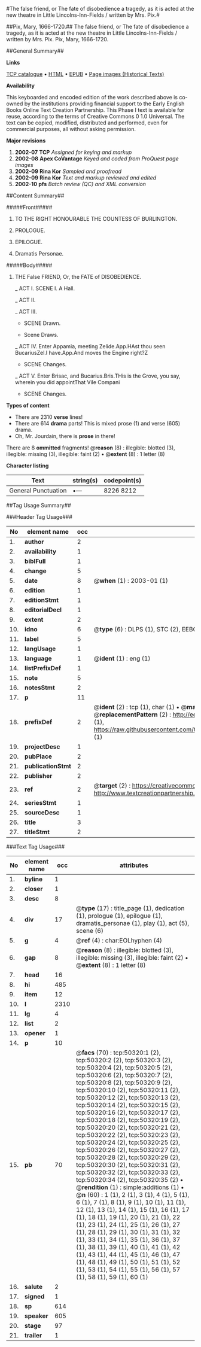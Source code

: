 #The false friend, or The fate of disobedience a tragedy, as it is acted at the new theatre in Little Lincolns-Inn-Fields / written by Mrs. Pix.#

##Pix, Mary, 1666-1720.##
The false friend, or The fate of disobedience a tragedy, as it is acted at the new theatre in Little Lincolns-Inn-Fields / written by Mrs. Pix.
Pix, Mary, 1666-1720.

##General Summary##

**Links**

[TCP catalogue](http://www.ota.ox.ac.uk/tcp/)  • 
[HTML](http://tei.it.ox.ac.uk/tcp/Texts-HTML/free/A54/A54957.html)  • 
[EPUB](http://tei.it.ox.ac.uk/tcp/Texts-EPUB/free/A54/A54957.epub) • 
[Page images (Historical Texts)](https://data.historicaltexts.jisc.ac.uk/view?pubId=eebo-11880816e&pageId=eebo-11880816e-50320-1)

**Availability**

This keyboarded and encoded edition of the
	       work described above is co-owned by the institutions
	       providing financial support to the Early English Books
	       Online Text Creation Partnership. This Phase I text is
	       available for reuse, according to the terms of Creative
	       Commons 0 1.0 Universal. The text can be copied,
	       modified, distributed and performed, even for
	       commercial purposes, all without asking permission.

**Major revisions**

1. __2002-07__ __TCP__ *Assigned for keying and markup*
1. __2002-08__ __Apex CoVantage__ *Keyed and coded from ProQuest page images*
1. __2002-09__ __Rina Kor__ *Sampled and proofread*
1. __2002-09__ __Rina Kor__ *Text and markup reviewed and edited*
1. __2002-10__ __pfs__ *Batch review (QC) and XML conversion*

##Content Summary##

#####Front#####

1. TO THE RIGHT HONOURABLE THE COUNTESS OF BURLINGTON.

1. PROLOGUE.

1. EPILOGUE.

1. Dramatis Personae.

#####Body#####

1. THE False FRIEND, Or, the FATE of DISOBEDIENCE.

    _ ACT I. SCENE I. A Hall.

    _ ACT II.

    _ ACT III.

      * SCENE Drawn.

      * Scene Draws.

    _ ACT IV.
Enter Appamia, meeting Zelide.App.HAst thou seen BucariusZel.I have.App.And moves the Engine right?Z
      * SCENE Changes.

    _ ACT V.
Enter Brisac, and Bucarius.Bris.THis is the Grove, you say, wherein you did appointThat Vile Compani
      * SCENE Changes.

**Types of content**

  * There are 2310 **verse** lines!
  * There are 614 **drama** parts! This is mixed prose (1) and verse (605) drama.
  * Oh, Mr. Jourdain, there is **prose** in there!

There are 8 **ommitted** fragments! 
 @__reason__ (8) : illegible: blotted (3), illegible: missing (3), illegible: faint (2)  •  @__extent__ (8) : 1 letter (8)

**Character listing**


|Text|string(s)|codepoint(s)|
|---|---|---|
|General Punctuation|•—|8226 8212|

##Tag Usage Summary##

###Header Tag Usage###

|No|element name|occ|attributes|
|---|---|---|---|
|1.|__author__|2||
|2.|__availability__|1||
|3.|__biblFull__|1||
|4.|__change__|5||
|5.|__date__|8| @__when__ (1) : 2003-01 (1)|
|6.|__edition__|1||
|7.|__editionStmt__|1||
|8.|__editorialDecl__|1||
|9.|__extent__|2||
|10.|__idno__|6| @__type__ (6) : DLPS (1), STC (2), EEBO-CITATION (1), OCLC (1), VID (1)|
|11.|__label__|5||
|12.|__langUsage__|1||
|13.|__language__|1| @__ident__ (1) : eng (1)|
|14.|__listPrefixDef__|1||
|15.|__note__|5||
|16.|__notesStmt__|2||
|17.|__p__|11||
|18.|__prefixDef__|2| @__ident__ (2) : tcp (1), char (1)  •  @__matchPattern__ (2) : ([0-9\-]+):([0-9IVX]+) (1), (.+) (1)  •  @__replacementPattern__ (2) : http://eebo.chadwyck.com/downloadtiff?vid=$1&page=$2 (1), https://raw.githubusercontent.com/textcreationpartnership/Texts/master/tcpchars.xml#$1 (1)|
|19.|__projectDesc__|1||
|20.|__pubPlace__|2||
|21.|__publicationStmt__|2||
|22.|__publisher__|2||
|23.|__ref__|2| @__target__ (2) : https://creativecommons.org/publicdomain/zero/1.0/ (1), http://www.textcreationpartnership.org/docs/. (1)|
|24.|__seriesStmt__|1||
|25.|__sourceDesc__|1||
|26.|__title__|3||
|27.|__titleStmt__|2||


###Text Tag Usage###

|No|element name|occ|attributes|
|---|---|---|---|
|1.|__byline__|1||
|2.|__closer__|1||
|3.|__desc__|8||
|4.|__div__|17| @__type__ (17) : title_page (1), dedication (1), prologue (1), epilogue (1), dramatis_personae (1), play (1), act (5), scene (6)|
|5.|__g__|4| @__ref__ (4) : char:EOLhyphen (4)|
|6.|__gap__|8| @__reason__ (8) : illegible: blotted (3), illegible: missing (3), illegible: faint (2)  •  @__extent__ (8) : 1 letter (8)|
|7.|__head__|16||
|8.|__hi__|485||
|9.|__item__|12||
|10.|__l__|2310||
|11.|__lg__|4||
|12.|__list__|2||
|13.|__opener__|1||
|14.|__p__|10||
|15.|__pb__|70| @__facs__ (70) : tcp:50320:1 (2), tcp:50320:2 (2), tcp:50320:3 (2), tcp:50320:4 (2), tcp:50320:5 (2), tcp:50320:6 (2), tcp:50320:7 (2), tcp:50320:8 (2), tcp:50320:9 (2), tcp:50320:10 (2), tcp:50320:11 (2), tcp:50320:12 (2), tcp:50320:13 (2), tcp:50320:14 (2), tcp:50320:15 (2), tcp:50320:16 (2), tcp:50320:17 (2), tcp:50320:18 (2), tcp:50320:19 (2), tcp:50320:20 (2), tcp:50320:21 (2), tcp:50320:22 (2), tcp:50320:23 (2), tcp:50320:24 (2), tcp:50320:25 (2), tcp:50320:26 (2), tcp:50320:27 (2), tcp:50320:28 (2), tcp:50320:29 (2), tcp:50320:30 (2), tcp:50320:31 (2), tcp:50320:32 (2), tcp:50320:33 (2), tcp:50320:34 (2), tcp:50320:35 (2)  •  @__rendition__ (1) : simple:additions (1)  •  @__n__ (60) : 1 (1), 2 (1), 3 (1), 4 (1), 5 (1), 6 (1), 7 (1), 8 (1), 9 (1), 10 (1), 11 (1), 12 (1), 13 (1), 14 (1), 15 (1), 16 (1), 17 (1), 18 (1), 19 (1), 20 (1), 21 (1), 22 (1), 23 (1), 24 (1), 25 (1), 26 (1), 27 (1), 28 (1), 29 (1), 30 (1), 31 (1), 32 (1), 33 (1), 34 (1), 35 (1), 36 (1), 37 (1), 38 (1), 39 (1), 40 (1), 41 (1), 42 (1), 43 (1), 44 (1), 45 (1), 46 (1), 47 (1), 48 (1), 49 (1), 50 (1), 51 (1), 52 (1), 53 (1), 54 (1), 55 (1), 56 (1), 57 (1), 58 (1), 59 (1), 60 (1)|
|16.|__salute__|2||
|17.|__signed__|1||
|18.|__sp__|614||
|19.|__speaker__|605||
|20.|__stage__|97||
|21.|__trailer__|1||

